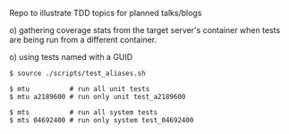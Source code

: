 
Repo to illustrate TDD topics for planned talks/blogs

o) gathering coverage stats from the target server's container
   when tests are being run from a different container.

o) using tests named with a GUID

```
$ source ./scripts/test_aliases.sh

$ mtu          # run all unit tests
$ mtu a2189600 # run only unit test_a2189600

$ mts          # run all system tests
$ mts 04692400 # run only system test_04692400
```